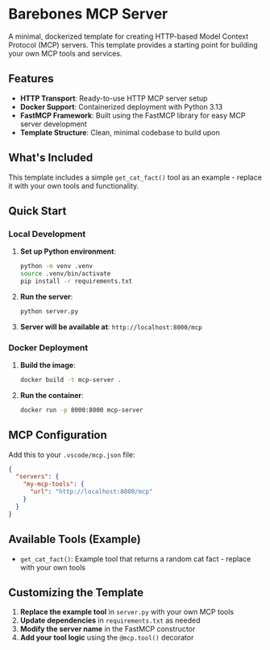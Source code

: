 # Barebones MCP Server

A minimal, dockerized template for creating HTTP-based Model Context Protocol (MCP) servers. This template provides a starting point for building your own MCP tools and services.

## Features

- **HTTP Transport**: Ready-to-use HTTP MCP server setup
- **Docker Support**: Containerized deployment with Python 3.13
- **FastMCP Framework**: Built using the FastMCP library for easy MCP server development
- **Template Structure**: Clean, minimal codebase to build upon

## What's Included

This template includes a simple `get_cat_fact()` tool as an example - replace it with your own tools and functionality.

## Quick Start

### Local Development

1. **Set up Python environment**:
   ```bash
   python -m venv .venv
   source .venv/bin/activate
   pip install -r requirements.txt
   ```

2. **Run the server**:
   ```bash
   python server.py
   ```

3. **Server will be available at**: `http://localhost:8000/mcp`

### Docker Deployment

1. **Build the image**:
   ```bash
   docker build -t mcp-server .
   ```

2. **Run the container**:
   ```bash
   docker run -p 8000:8000 mcp-server
   ```

## MCP Configuration

Add this to your `.vscode/mcp.json` file:

```json
{
  "servers": {
    "my-mcp-tools": {
      "url": "http://localhost:8000/mcp"
    }
  }
}
```

## Available Tools (Example)

- `get_cat_fact()`: Example tool that returns a random cat fact - replace with your own tools

## Customizing the Template

1. **Replace the example tool** in `server.py` with your own MCP tools
2. **Update dependencies** in `requirements.txt` as needed  
3. **Modify the server name** in the FastMCP constructor
4. **Add your tool logic** using the `@mcp.tool()` decorator
